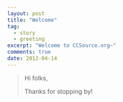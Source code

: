 ```yaml
---
layout: post
title: "Welcome"
tag:
  - story
  - greeting
excerpt: "Welcome to CCSource.org~"
comments: true
date: 2012-04-14
---
```


> Hi folks,
>
> Thanks for stopping by!
